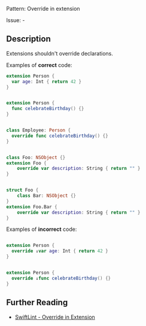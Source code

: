 Pattern: Override in extension

Issue: -

## Description

Extensions shouldn't override declarations.

Examples of **correct** code:
```swift
extension Person {
  var age: Int { return 42 }
}


extension Person {
  func celebrateBirthday() {}
}


class Employee: Person {
  override func celebrateBirthday() {}
}


class Foo: NSObject {}
extension Foo {
    override var description: String { return "" }
}


struct Foo {
    class Bar: NSObject {}
}
extension Foo.Bar {
    override var description: String { return "" }
}

```
Examples of **incorrect** code:
```swift

extension Person {
  override ↓var age: Int { return 42 }
}


extension Person {
  override ↓func celebrateBirthday() {}
}

```

## Further Reading

* [SwiftLint - Override in Extension](https://realm.github.io/SwiftLint/override_in_extension.html)